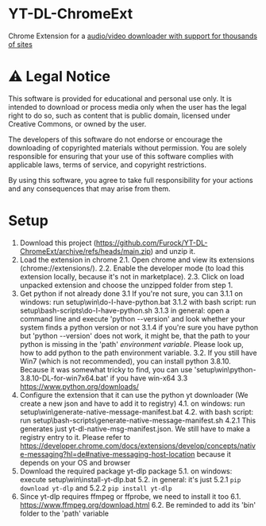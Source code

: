 # YT-DL-ChromeExt
Chrome Extension for a [audio/video downloader with support for thousands of sites](https://github.com/yt-dlp/yt-dlp)

# ⚠️ Legal Notice
This software is provided for educational and personal use only. It is intended to download or process media only when the user has the legal right to do so, such as content that is public domain, licensed under Creative Commons, or owned by the user.

The developers of this software do not endorse or encourage the downloading of copyrighted materials without permission. You are solely responsible for ensuring that your use of this software complies with applicable laws, terms of service, and copyright restrictions.

By using this software, you agree to take full responsibility for your actions and any consequences that may arise from them.



# Setup
1. Download this project (https://github.com/Furock/YT-DL-ChromeExt/archive/refs/heads/main.zip) and unzip it.
2. Load the extension in chrome
	2.1. Open chrome and view its extensions (chrome://extensions/).
	2.2. Enable the developer mode (to load this extension locally, because it's not in marketplace).
	2.3. Click on load unpacked extension and choose the unzipped folder from step 1.
3. Get python if not already done 
	3.1 If you're not sure, you can
		3.1.1 on windows: run setup\win\do-I-have-python.bat
		3.1.2 with bash script: run setup\bash-scripts\do-I-have-python.sh
		3.1.3 in general: open a command line and execute 'python --version' and look whether your system finds a python version or not
		3.1.4 if you're sure you have python but 'python --version' does not work, it might be, that the path to your python is missing in the 'path' _environment variable_. Please look up, how to add python to the path environment variable.
	3.2. If you still have Win7 (which is not recommended), you can install python 3.8.10. Because it was somewhat tricky to find, you can use 'setup\win\python-3.8.10-DL-for-win7x64.bat' if you have win-x64
	3.3 https://www.python.org/downloads/
4. Configure the extension that it can use the python yt downloader (We create a new json and have to add it to registry)
	4.1. on windows: run setup\win\generate-native-message-manifest.bat
	4.2. with bash script: run setup\bash-scripts\generate-native-message-manifest.sh
		4.2.1 This generates just yt-dl-native-msg-manifest.json. We still have to make a registry entry to it. Please refer to https://developer.chrome.com/docs/extensions/develop/concepts/native-messaging?hl=de#native-messaging-host-location because it depends on your OS and browser
5. Download the required package yt-dlp package
	5.1. on windows: execute setup\win\install-yt-dlp.bat
	5.2. in general: it's just 
		5.2.1 `pip download yt-dlp` and
		5.2.2 `pip install yt-dlp`
6. Since yt-dlp requires ffmpeg or ffprobe, we need to install it too
	6.1. https://www.ffmpeg.org/download.html
	6.2. Be reminded to add its 'bin' folder to the 'path' variable
